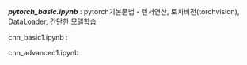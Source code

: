 ***pytorch_basic.ipynb*** : pytorch기본문법 - 텐서연산, 토치비전(torchvision), DataLoader, 간단한 모델학습

cnn_basic1.ipynb : 

cnn_advanced1.ipynb : 

